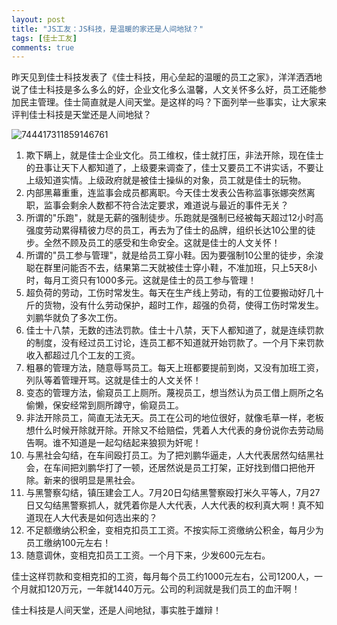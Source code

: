 ```yaml
---
layout: post
title: "JS工友：JS科技，是温暖的家还是人间地狱？"
tags: [佳士工友]
comments: true
---
```


昨天见到佳士科技发表了《佳士科技，用心垒起的温暖的员工之家》，洋洋洒洒地说了佳士科技是多么多么的好，企业文化多么温馨，人文关怀多么好，员工还能参加民主管理。佳士简直就是人间天堂。是这样的吗？下面列举一些事实，让大家来评判佳士科技是天堂还是人间地狱？

![744417311859146761](http://wx3.sinaimg.cn/mw690/0060lm7Tly1ftvhzzla1zj312i0ttkjl.jpg)

1.  欺下瞒上，就是佳士企业文化。员工维权，佳士就打压，非法开除，现在佳士的丑事让天下人都知道了，上级要来调查了，佳士又要员工不讲实话，不要让上级知道实情。上级政府就是被佳士操纵的对象，员工就是佳士的玩物。
2.  内部黑幕重重，连监事会成员都离职。今天佳士发表公告称监事张娜突然离职，监事会剩余人数都不符合法定要求，难道说与最近的事件无关？
3.  所谓的"乐跑"，就是无薪的强制徒步。乐跑就是强制已经被每天超过12小时高强度劳动累得精彼力尽的员工，再去为了佳士的品牌，组织长达10公里的徒步。全然不顾及员工的感受和生命安全。这就是佳士的人文关怀！
4.  所谓的"员工参与管理"，就是给员工穿小鞋。因为要强制10公里的徒步，余浚聪在群里问能否不去，结果第二天就被佳士穿小鞋，不准加班，只上5天8小时，每月工资只有1000多元。这就是佳士的员工参与管理！
5.  超负荷的劳动，工伤时常发生。每天在生产线上劳动，有的工位要搬动好几十斤的货物，没有什么劳动保护，超时工作，超强的负荷，使得工伤时常发生。刘鹏华就负了多次工伤。
6.  佳士十八禁，无数的违法罚款。佳士十八禁，天下人都知道了，就是连续罚款的制度，没有经过员工讨论，连员工都不知道就开始罚款了。一个月下来罚款收入都超过几个工友的工资。
7.  粗暴的管理方法，随意辱骂员工。每天上班都要提前到岗，又没有加班工资，列队等着管理开骂。这就是佳士的人文关怀！
8.  变态的管理方法，偷窥员工上厕所。蔑视员工，想当然认为员工借上厕所之名偷懒，保安经常到厕所蹲守，偷窥员工。
9.  非法开除员工，简直无法无天。员工在公司的地位很好，就像毛草一样，老板想什么时候开除就开除。开除又不给赔偿，凭着人大代表的身份说你去劳动局告啊。谁不知道是一起勾结起来狼狈为奸呢！
10. 与黑社会勾结，在车间殴打员工。为了把刘鹏华逼走，人大代表居然勾结黑社会，在车间把刘鹏华打了一顿，还居然说是员工打架，正好找到借口把他开除。新来的很明显是黑社会。
11. 与黑警察勾结，镇压建会工人。7月20日勾结黑警察殴打米久平等人，7月27日又勾结黑警察抓人，就凭着你是人大代表，人大代表的权利真大啊！真不知道现在人大代表是如何选出来的？
12. 不足额缴纳公积金，变相克扣员工工资。不按实际工资缴纳公积金，每月少为员工缴纳100元左右！
13. 随意调休，变相克扣员工工资。一个月下来，少发600元左右。

佳士这样罚款和变相克扣的工资，每月每个员工约1000元左右，公司1200人，一个月就扣120万元，一年就1440万元。公司的利润就是我们员工的血汗啊！

佳士科技是人间天堂，还是人间地狱，事实胜于雄辩！
